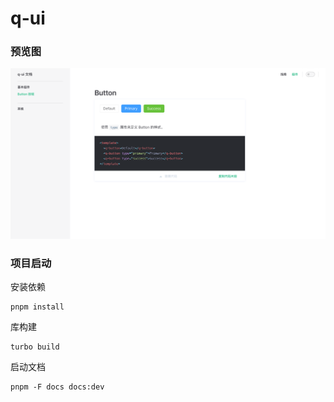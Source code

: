 # q-ui

### 预览图
 ![q-ui](public/q-ui.png)

### 项目启动
安装依赖
```
pnpm install
```
库构建
```
turbo build
```
启动文档
```
pnpm -F docs docs:dev
```
